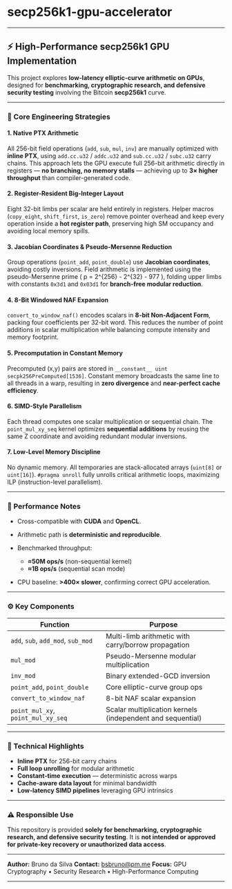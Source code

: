 

# **secp256k1-gpu-accelerator**

---

## ⚡ High-Performance secp256k1 GPU Implementation

This project explores **low-latency elliptic-curve arithmetic on GPUs**, designed for **benchmarking, cryptographic research, and defensive security testing** involving the Bitcoin **secp256k1** curve.

---

### 🧠 Core Engineering Strategies

#### 1. **Native PTX Arithmetic**

All 256-bit field operations (`add`, `sub`, `mul`, `inv`) are manually optimized with **inline PTX**, using
`add.cc.u32` / `addc.u32` and `sub.cc.u32` / `subc.u32` carry chains.
This approach lets the GPU execute full 256-bit arithmetic directly in registers — **no branching, no memory stalls** — achieving up to **3× higher throughput** than compiler-generated code.

#### 2. **Register-Resident Big-Integer Layout**

Eight 32-bit limbs per scalar are held entirely in registers.
Helper macros (`copy_eight`, `shift_first`, `is_zero`) remove pointer overhead and keep every operation inside a **hot register path**, preserving high SM occupancy and avoiding local memory spills.

#### 3. **Jacobian Coordinates & Pseudo-Mersenne Reduction**

Group operations (`point_add`, `point_double`) use **Jacobian coordinates**, avoiding costly inversions.
Field arithmetic is implemented using the pseudo-Mersenne prime
( p = 2^{256} - 2^{32} - 977 ),
folding upper limbs with constants `0x3d1` and `0x03d1` for **branch-free modular reduction**.

#### 4. **8-Bit Windowed NAF Expansion**

`convert_to_window_naf()` encodes scalars in **8-bit Non-Adjacent Form**, packing four coefficients per 32-bit word.
This reduces the number of point additions in scalar multiplication while balancing compute intensity and memory footprint.

#### 5. **Precomputation in Constant Memory**

Precomputed (x,y) pairs are stored in
`__constant__ uint secpk256PreComputed[1536]`.
Constant memory broadcasts the same line to all threads in a warp, resulting in **zero divergence** and **near-perfect cache efficiency**.

#### 6. **SIMD-Style Parallelism**

Each thread computes one scalar multiplication or sequential chain.
The `point_mul_xy_seq` kernel optimizes **sequential additions** by reusing the same Z coordinate and avoiding redundant modular inversions.

#### 7. **Low-Level Memory Discipline**

No dynamic memory.
All temporaries are stack-allocated arrays (`uint[8]` or `uint[16]`).
`#pragma unroll` fully unrolls critical arithmetic loops, maximizing ILP (instruction-level parallelism).

---

### 🚀 Performance Notes

* Cross-compatible with **CUDA** and **OpenCL**.
* Arithmetic path is **deterministic and reproducible**.
* Benchmarked throughput:

  * **≈50M ops/s** (non-sequential kernel)
  * **≈1B ops/s** (sequential scan mode)
* CPU baseline: **>400× slower**, confirming correct GPU acceleration.

---

### ⚙️ Key Components

| Function                           | Purpose                                                    |
| ---------------------------------- | ---------------------------------------------------------- |
| `add`, `sub`, `add_mod`, `sub_mod` | Multi-limb arithmetic with carry/borrow propagation        |
| `mul_mod`                          | Pseudo-Mersenne modular multiplication                     |
| `inv_mod`                          | Binary extended-GCD inversion                              |
| `point_add`, `point_double`        | Core elliptic-curve group ops                              |
| `convert_to_window_naf`            | 8-bit NAF scalar expansion                                 |
| `point_mul_xy`, `point_mul_xy_seq` | Scalar multiplication kernels (independent and sequential) |

---

### 🧩 Technical Highlights

* **Inline PTX** for 256-bit carry chains
* **Full loop unrolling** for modular arithmetic
* **Constant-time execution** — deterministic across warps
* **Cache-aware data layout** for minimal bandwidth
* **Low-latency SIMD pipelines** leveraging GPU intrinsics

---

### ⚠️ Responsible Use

This repository is provided **solely for benchmarking, cryptographic research, and defensive security testing**.
It is **not intended or approved for private-key recovery or unauthorized data access**.

---

**Author:** Bruno da Silva
**Contact:** [bsbruno@pm.me](mailto:bsbruno@pm.me)
**Focus:** GPU Cryptography • Security Research • High-Performance Computing

---
